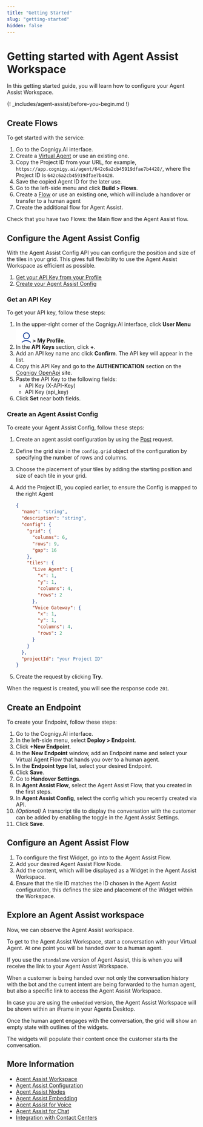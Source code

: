 ```yaml
---
title: "Getting Started"
slug: "getting-started"
hidden: false
---
```


# Getting started with Agent Assist Workspace

In this getting started guide, you will learn how to configure your Agent Assist Workspace.

{! _includes/agent-assist/before-you-begin.md !}

## Create Flows

To get started with the service:

1. Go to the Cognigy.AI interface.
2. Create a [Virtual Agent](../ai/resources/agents/agents.md) or use an existing one.
3. Copy the Project ID from your URL, for example, `https://app.cognigy.ai/agent/642c6a2cb45919dfae7b4428/`, where the Project ID is `642c6a2cb45919dfae7b4428`.
4. Save the copied Agent ID for the later use.
5. Go to the left-side menu and click **Build > Flows**.
6. Create a [Flow](../ai/resources/build/flows.md) or use an existing one, which will include a handover or transfer to a human agent 
7. Create the additional flow for Agent Assist.

Check that you have two Flows: the Main flow and the Agent Assist flow.

## Configure the Agent Assist Config

With the Agent Assist Config  API you can configure the position and size of the tiles in your grid. This gives full flexibility to use the Agent Assist Workspace as efficient as possible.​

1. [Get your API Key from your Profile](#get-an-api-key)
2. [Create your Agent Assist Config](#create-an-agent-assist-config)

### Get an API Key

To get your API key, follow these steps:

1. In the upper-right corner of the Cognigy.AI interface, click **User Menu ![user-menu](../assets/icons/user-menu.svg) > My Profile**.
2. In the **API Keys** section, click **+**.
3. Add an API key name anc click **Confirm**. The API key will appear in the list.
4. Copy this API Key and go to the **AUTHENTICATION** section on the [Cognigy OpenApi](https://api-trial.cognigy.ai/openapi) site.
5. Paste the API Key to the following fields:
    - API Key (X-API-Key)
    - API Key (api_key)
6. Click **Set** near both fields. 

### Create an Agent Assist Config

To create your Agent Assist Config, follow these steps:

1. Create an agent assist configuration by using the [Post](https://api-trial.cognigy.ai/openapi#post-/v2.0/agentassistconfigs) request. 
2. Define the grid size in the `config.grid` object of the configuration by specifying the number of rows and columns. 
3. Choose the placement of your tiles by adding the starting position and size of each tile in your grid.
4. Add the Project ID, you copied earlier, to ensure the Config is mapped to the right Agent

    ```json
    {
      "name": "string",
      "description": "string",
      "config": {
        "grid": {
          "columns": 6,
          "rows": 9,
          "gap": 16
        },
        "tiles": {
          "Live Agent": {
            "x": 1,
            "y": 1,
            "columns": 4,
            "rows": 2
          },
          "Voice Gateway": {
            "x": 1,
            "y": 1,
            "columns": 4,
            "rows": 2
          }
        }
      },
      "projectId": "your Project ID"
    }
    ```
5. Create the request by clicking **Try**.

When the request is created, you will see the response code `201`.

## Create an Endpoint

To create your Endpoint, follow these steps:

1. Go to the Cognigy.AI interface.
2. In the left-side menu, select **Deploy > Endpoint**.
3. Click **+New Endpoint**. 
4. In the **New Endpoint** window, add an Endpoint name and select your Virtual Agent Flow that hands you over to a human agent. 
5. In the **Endpoint type** list, select your desired Endpoint. 
6. Click **Save**. 
7. Go to **Handover Settings**. 
8. In **Agent Assist Flow**, select the Agent Assist Flow, that you created in the first steps. 
9. In **Agent Assist Config**, select the config which you recently created via API.
10. _(Optional)_ A transcript tile to display the conversation with the customer can be added by enabling the toggle in the Agent Assist Settings.
11. Click **Save**.

## Configure an Agent Assist Flow

1. To configure the first Widget, go into to the Agent Assist Flow.
2. Add your desired Agent Assist Flow Node. 
3. Add the content, which will be displayed as a Widget in the Agent Assist Workspace.
4. Ensure that the tile ID matches the ID chosen in the Agent Assist configuration, this defines the size and placement of the Widget within the Workspace.

## Explore an Agent Assist workspace

Now, we can observe the Agent Assist workspace.

To get to the Agent Assist Workspace, start a conversation with your Virtual Agent. At one point you will be handed over to a human agent. 

If you use the `standalone` version of Agent Assist, this is when you will receive the link to your Agent Assist Workspace.​

When a customer is being  handed over not only the  conversation history with the  bot and the current intent are  being forwarded to the human agent, but also a specific link to access the Agent Assist  Workspace.​

In case you are using the `embedded` version, the Agent Assist Workspace will be shown within an iFrame in your Agents Desktop.

Once the human agent engages with the conversation, the grid will show an empty state with outlines of the widgets. 

The widgets will populate their content once the customer starts the conversation.


## More Information

- [Agent Assist Workspace](overview.md)
- [Agent Assist Configuration](configuration.md)
- [Agent Assist Nodes](../ai/flow-nodes/agent-assist/overview.md)
- [Agent Assist Embedding](embedding.md)
- [Agent Assist for Voice](voice/voice-overview.md)
- [Agent Assist for Chat](chat.md)
- [Integration with Contact Centers](contact-center-integration.md)


